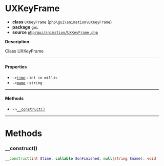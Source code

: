 # UXKeyFrame

- **class** `UXKeyFrame` (`php\gui\animation\UXKeyFrame`)
- **package** `gui`
- **source** [`php/gui/animation/UXKeyFrame.php`](./src/main/resources/JPHP-INF/sdk/php/gui/animation/UXKeyFrame.php)

**Description**

Class UXKeyFrame

---

#### Properties

- `->`[`time`](#prop-time) : `int in millis`
- `->`[`name`](#prop-name) : `string`

---

#### Methods

- `->`[`__construct()`](#method-__construct)

---
# Methods

<a name="method-__construct"></a>

### __construct()
```php
__construct(int $time, callable $onFinished, null|string $name): void
```